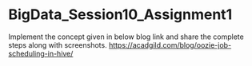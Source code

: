 # BigData_Session10_Assignment1

Implement the concept given in below blog link and share the complete steps along with
screenshots.
https://acadgild.com/blog/oozie-job-scheduling-in-hive/